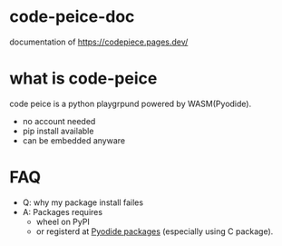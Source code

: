 # code-peice-doc
documentation of https://codepiece.pages.dev/

# what is code-peice

code peice is a python playgrpund powered by WASM(Pyodide).
* no account needed
* pip install available
* can be embedded anyware

# FAQ
* Q: why my package install failes
* A: Packages requires
  * wheel on PyPI
  * or registerd at [Pyodide packages](https://github.com/pyodide/pyodide/tree/main/packages) (especially using C package). 
